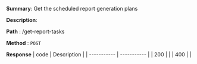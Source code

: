 **Summary**: Get the scheduled report generation plans

**Description**:

**Path** : /get-report-tasks

**Method** : `POST`

**Response**
| code      | Description |
| ----------- | ----------- |
|  200   |       |
|  400   |       |

